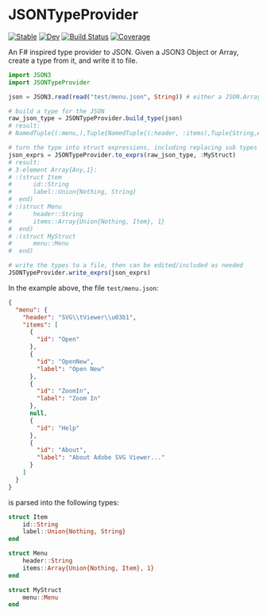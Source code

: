 # JSONTypeProvider

[![Stable](https://img.shields.io/badge/docs-stable-blue.svg)](https://mcmcgrath13.github.io/JSONTypeProvider.jl/stable)
[![Dev](https://img.shields.io/badge/docs-dev-blue.svg)](https://mcmcgrath13.github.io/JSONTypeProvider.jl/dev)
[![Build Status](https://github.com/mcmcgrath13/JSONTypeProvider.jl/workflows/CI/badge.svg)](https://github.com/mcmcgrath13/JSONTypeProvider.jl/actions)
[![Coverage](https://codecov.io/gh/mcmcgrath13/JSONTypeProvider.jl/branch/master/graph/badge.svg)](https://codecov.io/gh/mcmcgrath13/JSONTypeProvider.jl)

An F# inspired type provider to JSON.  Given a JSON3 Object or Array, create a type from it, and write it to file.

```julia
import JSON3
import JSONTypeProvider

json = JSON3.read(read("test/menu.json", String)) # either a JSON.Array or JSON.Object

# build a type for the JSON
raw_json_type = JSONTypeProvider.build_type(json)
# result:
# NamedTuple{(:menu,),Tuple{NamedTuple{(:header, :items),Tuple{String,Array{Union{Nothing, NamedTuple{(:id, :label),Tuple{String,Union{Nothing, String}}}},1}}}}}

# turn the type into struct expressions, including replacing sub types with references to a struct
json_exprs = JSONTypeProvider.to_exprs(raw_json_type, :MyStruct)
# result:
# 3-element Array{Any,1}:
# :(struct Item
#      id::String
#      label::Union{Nothing, String}
#  end)
# :(struct Menu
#      header::String
#      items::Array{Union{Nothing, Item}, 1}
#  end)
# :(struct MyStruct
#      menu::Menu
#  end)

# write the types to a file, then can be edited/included as needed
JSONTypeProvider.write_exprs(json_exprs)
```

In the example above, the file `test/menu.json`:

```json
{
  "menu": {
    "header": "SVG\\tViewer\\u03b1",
    "items": [
      {
        "id": "Open"
      },
      {
        "id": "OpenNew",
        "label": "Open New"
      },
      {
        "id": "ZoomIn",
        "label": "Zoom In"
      },
      null,
      {
        "id": "Help"
      },
      {
        "id": "About",
        "label": "About Adobe SVG Viewer..."
      }
    ]
  }
}
```

is parsed into the following types:

```julia
struct Item
    id::String
    label::Union{Nothing, String}
end

struct Menu
    header::String
    items::Array{Union{Nothing, Item}, 1}
end

struct MyStruct
    menu::Menu
end
```
